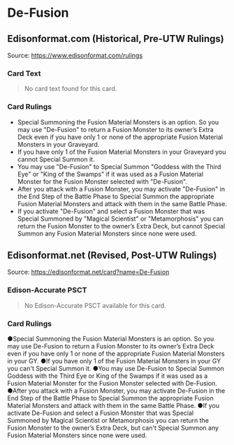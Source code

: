 # De-Fusion

## Edisonformat.com (Historical, Pre-UTW Rulings)

Source: https://www.edisonformat.com/rulings

### Card Text

> No card text found for this card.

### Card Rulings

*   Special Summoning the Fusion Material Monsters is an option. So you may use "De-Fusion" to return a Fusion Monster to its owner’s Extra Deck even if you have only 1 or none of the appropriate Fusion Material Monsters in your Graveyard.
*   If you have only 1 of the Fusion Material Monsters in your Graveyard you cannot Special Summon it.
*   You may use "De-Fusion" to Special Summon "Goddess with the Third Eye" or "King of the Swamps" if it was used as a Fusion Material Monster for the Fusion Monster selected with "De-Fusion".
*   After you attack with a Fusion Monster, you may activate "De-Fusion" in the End Step of the Battle Phase to Special Summon the appropriate Fusion Material Monsters and attack with them in the same Battle Phase.
*   If you activate "De-Fusion" and select a Fusion Monster that was Special Summoned by "Magical Scientist" or "Metamorphosis" you can return the Fusion Monster to the owner’s Extra Deck, but cannot Special Summon any Fusion Material Monsters since none were used.

## Edisonformat.net (Revised, Post-UTW Rulings)

Source: https://edisonformat.net/card?name=De-Fusion

### Edison-Accurate PSCT

> No Edison-Accurate PSCT available for this card.

### Card Rulings

●Special Summoning the Fusion Material Monsters is an option. So you may use De-Fusion to return a Fusion Monster to its owner’s Extra Deck even if you have only 1 or none of the appropriate Fusion Material Monsters in your GY.
●If you have only 1 of the Fusion Material Monsters in your GY you can't Special Summon it.
●You may use De-Fusion to Special Summon Goddess with the Third Eye or King of the Swamps if it was used as a Fusion Material Monster for the Fusion Monster selected with De-Fusion.
●After you attack with a Fusion Monster, you may activate De-Fusion in the End Step of the Battle Phase to Special Summon the appropriate Fusion Material Monsters and attack with them in the same Battle Phase.
●If you activate De-Fusion and select a Fusion Monster that was Special Summoned by Magical Scientist or Metamorphosis you can return the Fusion Monster to the owner’s Extra Deck, but can't Special Summon any Fusion Material Monsters since none were used.
            